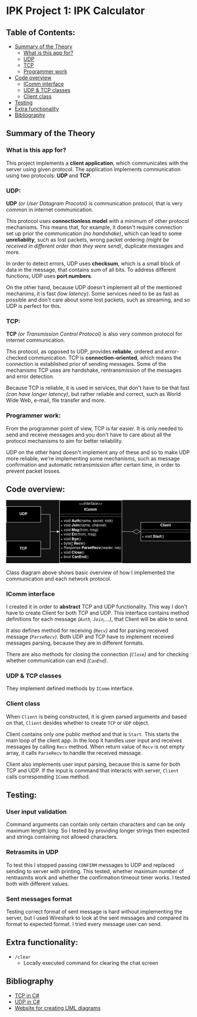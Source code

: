# IPK Project 1: IPK Calculator

## Table of Contents:
- [Summary of the Theory](#summary-of-the-theory)
    - [What is this app for?](#what-is-this-app-for)
    - [UDP](#udp)
    - [TCP](#tcp)
    - [Programmer work](#programmer-work)
- [Code overview](#code-overview)
    - [IComm interface](#icomm-interface)
    - [UDP & TCP classes](#udp--tcp-classes)
    - [Client class](#client-class)
- [Testing](#testing)
- [Extra functionality](#extra-functionality)
- [Bibliography](#bibliography)

## Summary of the Theory

### What is this app for?
This project implements a **client application**, which communicates with the
server using given protocol. The application implements communication using
two protocols: **UDP** and **TCP**.

### UDP:
**UDP** *(or User Datagram Procotol)* is communication protocol, that is very
common in internet communication.

This protocol uses **connectionless model** with a minimum of other protocol
mechanisms. This means that, for example, it doesn't require connection set up
prior the communication *(no handshake)*, which can lead to some
**unreliablity**, such as lost packets, wrong packet ordering *(might be*
*received in different order than they were send)*, duplicate messages and
more.

In order to detect errors, UDP uses **checksum**, which is a small block of
data in the message, that contains sum of all bits. To address different
functions, UDP uses **port numbers**.

On the other hand, because UDP doesn't implement all of the mentioned
mechanims, it is fast *(low latency)*. Some services need to be as fast as
possible and don't care about some lost packets, such as streaming, and so UDP
is perfect for this.

### TCP:
**TCP** *(or Transmission Control Protocol)* is also very common protocol for
internet communication.

This protocol, as opposed to UDP, provides **reliable**, ordered and
error-checked communication. TCP is **connection-oriented**, which means the
connection is established prior of sending messages. Some of the mechanisms TCP
uses are handshake, rentransmission of the messages and error detection.

Because TCP is reliable, it is used in services, that don't have to be that
fast *(can have longer latency)*, but rather reliable and correct, such as
World Wide Web, e-mail, file transfer and more.

### Programmer work:
From the programmer point of view, TCP is far easier. It is only needed to send
and receive messages and you don't have to care about all the protocol
mechanisms to aim for better reliability.

UDP on the other hand doesn't implement any of these and so to make UDP more
reliable, we're implementing some mechanisms, such as message confirmation and
automatic retransmission after certain time, in order to prevent packet
losses.

## Code overview:

![Class diagram](class_diagram.png)

Class diagram above shows basic overview of how I implemented the
communication and each network protocol.

### IComm interface
I created it in order to **abstract** TCP and UDP functionality. This way I
don't have to create Client for both TCP and UDP. This interface contains
method definitions for each message *(`Auth`, `Join`,...)*, that Client will be
able to send.

It also defines method for receiving *(`Recv`)* and for parsing received
message *(`ParseRecv`)*. Both UDP and TCP have to implement received messages
parsing, because they are in different formats.

There are also methods for closing the connection *(`Close`)* and for checking
whether communication can end *(`CanEnd`)*.

### UDP & TCP classes
They implement defined methods by `IComm` interface.

### Client class
When `Client` is being constructed, it is given parsed arguments and based on
that, `Client` desides whether to create `TCP` or `UDP` object.

Client contains only one public method and that is `Start`. This starts the
main loop of the client app. In the loop it handles user input and receives
messages by calling `Recv` method. When return value of `Recv` is not empty
array, it calls `ParseRecv` to handle the received message.

Client also implements user input parsing, because this is same for both TCP
and UDP. If the input is command that interacts with server, `Client` calls
corresponding `IComm` method.

## Testing:

### User input validation
Command arguments can contain only certain characters and can be only maximum
length long. So I tested by providing longer strings then expected and strings
containing not allowed characters.

### Retrasmits in UDP
To test this I stopped passing `CONFIRM` messages to UDP and replaced sending
to server with printing. This tested, whether maximum number of rentrasmits
work and whether the confirmation timeout timer works. I tested both with
different values.

### Sent messages format
Testing correct format of sent message is hard without implementing the server,
but I used Wireshark to look at the sent messages and compared its format to
expected format. I tried every message user can send.

## Extra functionality:
- `/clear`
    - Locally executed command for clearing the chat screen

## Bibliography
- [TCP in C#](https://learn.microsoft.com/en-us/dotnet/fundamentals/networking/sockets/tcp-classes)
- [UDP in C#](https://learn.microsoft.com/en-us/dotnet/api/system.net.sockets.udpclient?view=net-8.0)
- [Website for creating UML diagrams](https://app.diagrams.net/)
